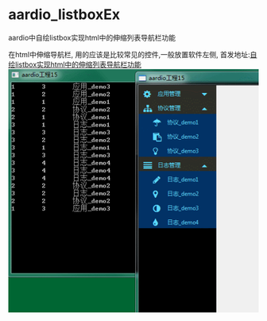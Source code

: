 # aardio_listboxEx
aardio中自绘listbox实现html中的伸缩列表导航栏功能

在html中伸缩导航栏, 用的应该是比较常见的控件,一般放置软件左侧, 
首发地址:[自绘listbox实现html中的伸缩列表导航栏功能](https://www.htmlayout.cn/t/464#Post1301)  
![Image](https://github.com/popde/aardio_listboxEx/blob/main/GIF.gif)

